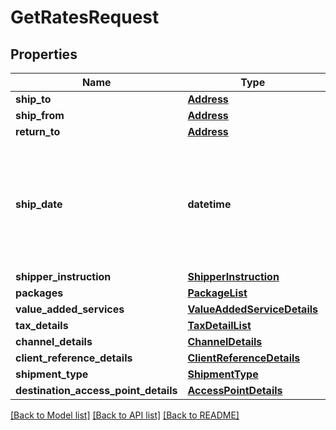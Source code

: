# GetRatesRequest

## Properties
Name | Type | Description | Notes
------------ | ------------- | ------------- | -------------
**ship_to** | [**Address**](Address.md) |  | [optional] 
**ship_from** | [**Address**](Address.md) |  | 
**return_to** | [**Address**](Address.md) |  | [optional] 
**ship_date** | **datetime** | The ship date and time (the requested pickup). This defaults to the current date and time. | [optional] 
**shipper_instruction** | [**ShipperInstruction**](ShipperInstruction.md) |  | [optional] 
**packages** | [**PackageList**](PackageList.md) |  | 
**value_added_services** | [**ValueAddedServiceDetails**](ValueAddedServiceDetails.md) |  | [optional] 
**tax_details** | [**TaxDetailList**](TaxDetailList.md) |  | [optional] 
**channel_details** | [**ChannelDetails**](ChannelDetails.md) |  | 
**client_reference_details** | [**ClientReferenceDetails**](ClientReferenceDetails.md) |  | [optional] 
**shipment_type** | [**ShipmentType**](ShipmentType.md) |  | [optional] 
**destination_access_point_details** | [**AccessPointDetails**](AccessPointDetails.md) |  | [optional] 

[[Back to Model list]](../README.md#documentation-for-models) [[Back to API list]](../README.md#documentation-for-api-endpoints) [[Back to README]](../README.md)

